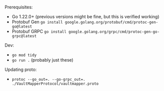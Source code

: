 Prerequisites:
- Go 1.22.0+ (previous versions might be fine, but this is verified working)
- Protobuf Gen `go install google.golang.org/protobuf/cmd/protoc-gen-go@latest`
- Protobuf GRPC `go install google.golang.org/grpc/cmd/protoc-gen-go-grpc@latest`

Dev:
- `go mod tidy`
- `go run .` (probably just these)

Updating proto:
- `protoc --go_out=. --go-grpc_out=. ./VaultMapperProtocol/vaultmapper.proto`